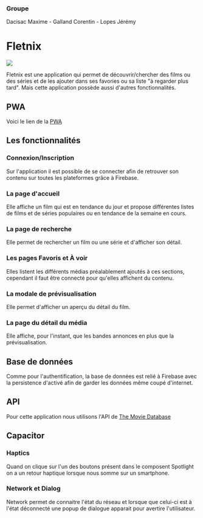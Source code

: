 ### Groupe
Dacisac Maxime - Galland Corentin - Lopes Jérémy

# Fletnix
![](https://gitlab.iut-clermont.uca.fr/madacisac/fletnix/-/raw/master/documents/icon.png)

Fletnix est une application qui permet de découvrir/chercher des films ou des séries et de les ajouter dans ses favories ou sa liste "à regarder plus tard". Mais cette application possède aussi d'autres fonctionnalités.

## PWA
Voici le lien de la [PWA](https://fletnix-f4987.web.app)

## Les fonctionnalités

### Connexion/Inscription
Sur l'application il est possible de se connecter afin de retrouver son contenu sur toutes les plateformes grâce à Firebase.

### La page d'accueil
Elle affiche un film qui est en tendance du jour et propose différentes listes de films et de séries populaires ou en tendance de la semaine en cours.

### La page de recherche
Elle permet de rechercher un film ou une série et d'afficher son détail.

### Les pages Favoris et À voir
Elles listent les différents médias préalablement ajoutés à ces sections, cependant il faut être connecté pour qu'elles affichent du contenu.

### La modale de prévisualisation
Elle permet d'afficher un aperçu du détail du film.

### La page du détail du média
Elle affiche, pour l'instant, que les bandes annonces en plus que la prévisualisation.

## Base de données
Comme pour l'authentification, la base de données est relié à Firebase avec la persistence d'activé afin de garder les données même coupé d'internet.

## API
Pour cette application nous utilisons l'API de [The Movie Database](https://www.themoviedb.org)

## Capacitor
### Haptics
Quand on clique sur l'un des boutons présent dans le composent Spotlight on a un retour haptique lorsque nous somme sur un smartphone.

### Network et Dialog
Network permet de connaitre l'état du réseau et lorsque que celui-ci est à l'état déconnecté une popup de dialogue apparait pour avertire l'utilisateur.
